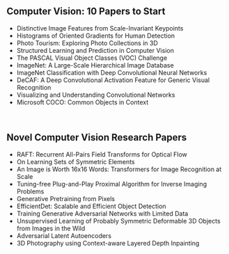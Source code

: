 <h2> Computer Vision: 10 Papers to Start </h2>

<ul>

                             

 <li><a target="_blank" href="https://github.com/manjunath5496/10-Computer-Vision-Papers-to-Start/blob/master/cvps(1).pdf" style="text-decoration:none;">Distinctive Image Features from Scale-Invariant Keypoints</a></li>

 <li><a target="_blank" href="https://github.com/manjunath5496/10-Computer-Vision-Papers-to-Start/blob/master/cvps(2).pdf" style="text-decoration:none;">Histograms of Oriented Gradients for Human Detection</a></li>

<li><a target="_blank" href="https://github.com/manjunath5496/10-Computer-Vision-Papers-to-Start/blob/master/cvps(3).pdf" style="text-decoration:none;">Photo Tourism: Exploring Photo Collections in 3D</a></li>
 <li><a target="_blank" href="https://github.com/manjunath5496/10-Computer-Vision-Papers-to-Start/blob/master/cvps(4).pdf" style="text-decoration:none;">Structured Learning and
Prediction in Computer Vision</a></li>                              
<li><a target="_blank" href="https://github.com/manjunath5496/10-Computer-Vision-Papers-to-Start/blob/master/cvps(5).pdf" style="text-decoration:none;">The PASCAL Visual Object Classes (VOC) Challenge</a></li>
<li><a target="_blank" href="https://github.com/manjunath5496/10-Computer-Vision-Papers-to-Start/blob/master/cvps(6).pdf" style="text-decoration:none;">ImageNet: A Large-Scale Hierarchical Image Database</a></li>
 <li><a target="_blank" href="https://github.com/manjunath5496/10-Computer-Vision-Papers-to-Start/blob/master/cvps(7).pdf" style="text-decoration:none;">ImageNet Classification with Deep Convolutional Neural Networks</a></li>

 <li><a target="_blank" href="https://github.com/manjunath5496/10-Computer-Vision-Papers-to-Start/blob/master/cvps(8).pdf" style="text-decoration:none;"> DeCAF: A Deep Convolutional Activation Feature for Generic Visual Recognition </a></li>
   <li><a target="_blank" href="https://github.com/manjunath5496/10-Computer-Vision-Papers-to-Start/blob/master/cvps(9).pdf" style="text-decoration:none;">Visualizing and Understanding Convolutional Networks</a></li>
  
   
 <li><a target="_blank" href="https://github.com/manjunath5496/10-Computer-Vision-Papers-to-Start/blob/master/cvps(10).pdf" style="text-decoration:none;">Microsoft COCO: Common Objects in Context</a></li>                              



 </ul>
 
 
 </br>
 
 <h2> Novel Computer Vision Research Papers </h2>

<ul>

                             

 <li><a target="_blank" href="https://github.com/manjunath5496/10-Computer-Vision-Papers-to-Start/blob/master/ncps(1).pdf" style="text-decoration:none;">RAFT: Recurrent All-Pairs Field Transforms for Optical Flow</a></li>

 <li><a target="_blank" href="https://github.com/manjunath5496/10-Computer-Vision-Papers-to-Start/blob/master/ncps(2).pdf" style="text-decoration:none;">On Learning Sets of Symmetric Elements</a></li>

<li><a target="_blank" href="https://github.com/manjunath5496/10-Computer-Vision-Papers-to-Start/blob/master/ncps(3).pdf" style="text-decoration:none;">An Image is Worth 16x16 Words: Transformers for Image Recognition at Scale</a></li>
 <li><a target="_blank" href="https://github.com/manjunath5496/10-Computer-Vision-Papers-to-Start/blob/master/ncps(4).pdf" style="text-decoration:none;">Tuning-free Plug-and-Play Proximal Algorithm for Inverse Imaging Problems</a></li>                              
<li><a target="_blank" href="https://github.com/manjunath5496/10-Computer-Vision-Papers-to-Start/blob/master/ncps(5).pdf" style="text-decoration:none;">Generative Pretraining from Pixels</a></li>
<li><a target="_blank" href="https://github.com/manjunath5496/10-Computer-Vision-Papers-to-Start/blob/master/ncps(6).pdf" style="text-decoration:none;">EfficientDet: Scalable and Efficient Object Detection</a></li>
 <li><a target="_blank" href="https://github.com/manjunath5496/10-Computer-Vision-Papers-to-Start/blob/master/ncps(7).pdf" style="text-decoration:none;">Training Generative Adversarial Networks with Limited Data</a></li>

 <li><a target="_blank" href="https://github.com/manjunath5496/10-Computer-Vision-Papers-to-Start/blob/master/ncps(8).pdf" style="text-decoration:none;"> Unsupervised Learning of Probably Symmetric Deformable 3D Objects from Images in the Wild </a></li>
   <li><a target="_blank" href="https://github.com/manjunath5496/10-Computer-Vision-Papers-to-Start/blob/master/ncps(9).pdf" style="text-decoration:none;">Adversarial Latent Autoencoders</a></li>
  
   
 <li><a target="_blank" href="https://github.com/manjunath5496/10-Computer-Vision-Papers-to-Start/blob/master/ncps(10).pdf" style="text-decoration:none;">3D Photography using Context-aware Layered Depth Inpainting</a></li>                              



 </ul>
 
 
 
 
 
 
 
 
 
